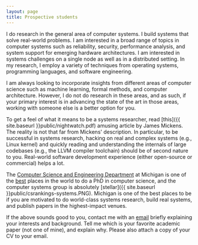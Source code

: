 ```yaml
---
layout: page
title: Prospective students
---
```


I do research in the general area of computer systems. I build systems that solve real-world problems. I am interested in a broad range of topics in computer systems such as reliability, security, performance analysis, and system support for emerging hardware architectures. I am interested in systems challenges on a single node as well as in a distributed setting. In my research, I employ a variety of techniques  from operating systems, programming languages, and software engineering.

  I am always looking to incorporate insights from different areas of computer science such as machine learning, formal methods, and computer architecture. However, I do not do research in these areas, and as such, if your primary interest is in advancing the state of the art in those areas, working with someone else is a better option for you.

  To get a feel of what it means to be a systems researcher, read [this]({{ site.baseurl }}public/nightwatch.pdf) amusing article by James Mickens. The reality is not that far from Mickens' description. In particular, to be successful in systems research, hacking on real and complex systems (e.g., Linux kernel) and quickly reading and understanding the internals of large codebases (e.g., the LLVM compiler toolchain) should be of second nature to you. Real-world software development experience (either open-source or commercial) helps a lot.

  The [Computer Science and Engineering Department](https://www.cse.umich.edu/) at Michigan is one of the [best](http://csrankings.org/) places in the world to do a PhD in computer science, and the computer systems group is absolutely [stellar]({{ site.baseurl }}public/csrankings-systems.PNG). Michigan is one of the best places to be if you are motivated to do world-class systems research, build real systems, and publish papers in the highest-impact venues.

  If the above sounds good to you, contact me with an [email](mailto:barisk@michigan.edu) briefly explaining your interests and background. Tell me which is your favorite academic paper (not one of mine), and explain why. Please also attach a copy of your CV to your email.